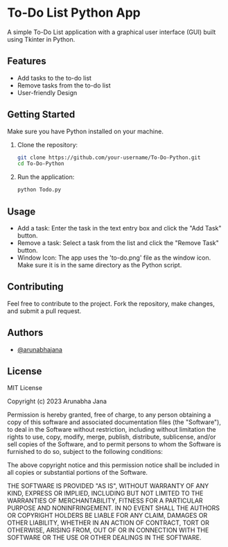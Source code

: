 # To-Do List Python App

A simple To-Do List application with a graphical user interface (GUI) built using Tkinter in Python.

## Features

- Add tasks to the to-do list
- Remove tasks from the to-do list
- User-friendly Design


## Getting Started

Make sure you have Python installed on your machine.

1. Clone the repository:

    ```bash
    git clone https://github.com/your-username/To-Do-Python.git
    cd To-Do-Python
    ```

2. Run the application:

    ```bash
    python Todo.py
    ```

## Usage

- Add a task: Enter the task in the text entry box and click the "Add Task" button.
- Remove a task: Select a task from the list and click the "Remove Task" button.
- Window Icon: The app uses the 'to-do.png' file as the window icon. Make sure it is in the same directory as the Python script.

## Contributing

Feel free to contribute to the project. Fork the repository, make changes, and submit a pull request.



## Authors

- [@arunabhajana](https://github.com/arunabhajana)


## License

MIT License

Copyright (c) 2023 Arunabha Jana

Permission is hereby granted, free of charge, to any person obtaining a copy
of this software and associated documentation files (the "Software"), to deal
in the Software without restriction, including without limitation the rights
to use, copy, modify, merge, publish, distribute, sublicense, and/or sell
copies of the Software, and to permit persons to whom the Software is
furnished to do so, subject to the following conditions:

The above copyright notice and this permission notice shall be included in all
copies or substantial portions of the Software.

THE SOFTWARE IS PROVIDED "AS IS", WITHOUT WARRANTY OF ANY KIND, EXPRESS OR
IMPLIED, INCLUDING BUT NOT LIMITED TO THE WARRANTIES OF MERCHANTABILITY,
FITNESS FOR A PARTICULAR PURPOSE AND NONINFRINGEMENT. IN NO EVENT SHALL THE
AUTHORS OR COPYRIGHT HOLDERS BE LIABLE FOR ANY CLAIM, DAMAGES OR OTHER
LIABILITY, WHETHER IN AN ACTION OF CONTRACT, TORT OR OTHERWISE, ARISING FROM,
OUT OF OR IN CONNECTION WITH THE SOFTWARE OR THE USE OR OTHER DEALINGS IN THE
SOFTWARE.

